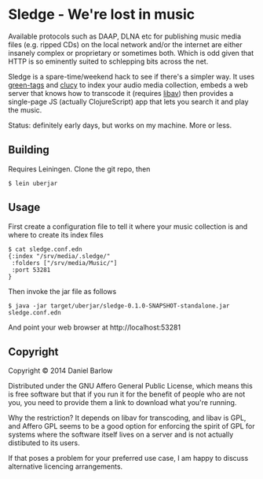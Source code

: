 # Sledge - We're lost in music

Available protocols such as DAAP, DLNA etc for publishing music media
files (e.g. ripped CDs) on the local network and/or the internet are
either insanely complex or proprietary or sometimes both.  Which is odd given that HTTP is so eminently suited to schlepping bits across the net.

Sledge is a spare-time/weekend hack to see if there's a simpler way.
It uses [green-tags](https://github.com/DanPallas/green-tags) and [clucy](https://github.com/weavejester/clucy) to index your audio media collection, embeds a web server that knows how to transcode it (requires [libav](https://libav.org/)) then provides a single-page JS (actually ClojureScript) app that lets you search it and play the music.

Status: definitely early days, but works on my machine.  More or less.

## Building

Requires Leiningen. Clone the git repo, then

    $ lein uberjar

## Usage

First create a configuration file to tell it where your music collection is and where to create its index files

```
$ cat sledge.conf.edn
{:index "/srv/media/.sledge/"
 :folders ["/srv/media/Music/"]
 :port 53281
}
```

Then invoke the jar file as follows

```
$ java -jar target/uberjar/sledge-0.1.0-SNAPSHOT-standalone.jar sledge.conf.edn
```

And point your web browser at http://localhost:53281

## Copyright

Copyright © 2014 Daniel Barlow

Distributed under the GNU Affero General Public License, which means
this is free software but that if you run it for the benefit of people
who are not you, you need to provide them a link to download what
you're running.  

Why the restriction?  It depends on libav for transcoding, and libav is GPL, and Affero GPL seems to be a good option for enforcing the spirit of GPL for systems where the software itself lives on a server and is not actually distibuted to its users. 

If that poses a problem for your preferred use case, I am happy to
discuss alternative licencing arrangements.
